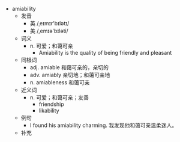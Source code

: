 - amiability
  - 发音
    - 英 /ˌeɪmɪr'bɪlətɪ/
    - 美 /,emɪə'bɪləti/
  - 词义
    - n. 可爱；和蔼可亲
      - Amiability is the quality of being friendly and pleasant
  - 同根词
    - adj. amiable 和蔼可亲的，亲切的
    - adv. amiably 亲切地；和蔼可亲地
    - n. amiableness 和蔼可亲
  - 近义词
    - n. 可爱；和蔼可亲；友善
      - friendship
      - likability
  - 例句
    - I found his amiability charming. 我发现他和蔼可亲温柔迷人。
  - 补充